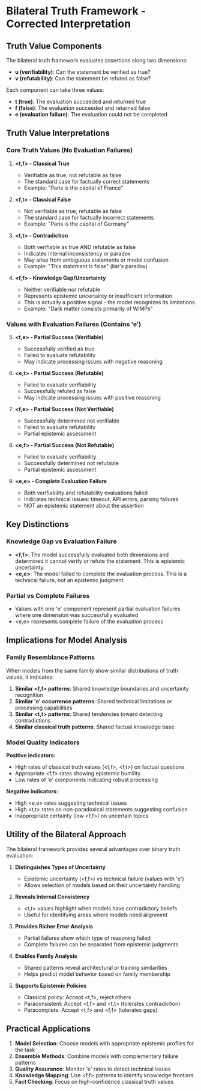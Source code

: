 # Bilateral Truth Framework - Corrected Interpretation

## Truth Value Components

The bilateral truth framework evaluates assertions along two dimensions:
- **u (verifiability)**: Can the statement be verified as true?
- **v (refutability)**: Can the statement be refuted as false?

Each component can take three values:
- **t (true)**: The evaluation succeeded and returned true
- **f (false)**: The evaluation succeeded and returned false  
- **e (evaluation failure)**: The evaluation could not be completed

## Truth Value Interpretations

### Core Truth Values (No Evaluation Failures)

1. **<t,f> - Classical True**
   - Verifiable as true, not refutable as false
   - The standard case for factually correct statements
   - Example: "Paris is the capital of France"

2. **<f,t> - Classical False**
   - Not verifiable as true, refutable as false
   - The standard case for factually incorrect statements
   - Example: "Paris is the capital of Germany"

3. **<t,t> - Contradiction**
   - Both verifiable as true AND refutable as false
   - Indicates internal inconsistency or paradox
   - May arise from ambiguous statements or model confusion
   - Example: "This statement is false" (liar's paradox)

4. **<f,f> - Knowledge Gap/Uncertainty**
   - Neither verifiable nor refutable
   - Represents epistemic uncertainty or insufficient information
   - This is actually a positive signal - the model recognizes its limitations
   - Example: "Dark matter consists primarily of WIMPs"

### Values with Evaluation Failures (Contains 'e')

5. **<t,e> - Partial Success (Verifiable)**
   - Successfully verified as true
   - Failed to evaluate refutability
   - May indicate processing issues with negative reasoning

6. **<e,t> - Partial Success (Refutable)**
   - Failed to evaluate verifiability
   - Successfully refuted as false
   - May indicate processing issues with positive reasoning

7. **<f,e> - Partial Success (Not Verifiable)**
   - Successfully determined not verifiable
   - Failed to evaluate refutability
   - Partial epistemic assessment

8. **<e,f> - Partial Success (Not Refutable)**
   - Failed to evaluate verifiability
   - Successfully determined not refutable
   - Partial epistemic assessment

9. **<e,e> - Complete Evaluation Failure**
   - Both verifiability and refutability evaluations failed
   - Indicates technical issues: timeout, API errors, parsing failures
   - NOT an epistemic statement about the assertion

## Key Distinctions

### Knowledge Gap vs Evaluation Failure
- **<f,f>**: The model successfully evaluated both dimensions and determined it cannot verify or refute the statement. This is epistemic uncertainty.
- **<e,e>**: The model failed to complete the evaluation process. This is a technical failure, not an epistemic judgment.

### Partial vs Complete Failures
- Values with one 'e' component represent partial evaluation failures where one dimension was successfully evaluated
- <e,e> represents complete failure of the evaluation process

## Implications for Model Analysis

### Family Resemblance Patterns
When models from the same family show similar distributions of truth values, it indicates:

1. **Similar <f,f> patterns**: Shared knowledge boundaries and uncertainty recognition
2. **Similar 'e' occurrence patterns**: Shared technical limitations or processing capabilities  
3. **Similar <t,t> patterns**: Shared tendencies toward detecting contradictions
4. **Similar classical truth patterns**: Shared factual knowledge base

### Model Quality Indicators

**Positive indicators:**
- High rates of classical truth values (<t,f>, <f,t>) on factual questions
- Appropriate <f,f> rates showing epistemic humility
- Low rates of 'e' components indicating robust processing

**Negative indicators:**
- High <e,e> rates suggesting technical issues
- High <t,t> rates on non-paradoxical statements suggesting confusion
- Inappropriate certainty (low <f,f>) on uncertain topics

## Utility of the Bilateral Approach

The bilateral framework provides several advantages over binary truth evaluation:

1. **Distinguishes Types of Uncertainty**
   - Epistemic uncertainty (<f,f>) vs technical failure (values with 'e')
   - Allows selection of models based on their uncertainty handling

2. **Reveals Internal Consistency**
   - <t,t> values highlight when models have contradictory beliefs
   - Useful for identifying areas where models need alignment

3. **Provides Richer Error Analysis**
   - Partial failures show which type of reasoning failed
   - Complete failures can be separated from epistemic judgments

4. **Enables Family Analysis**
   - Shared patterns reveal architectural or training similarities
   - Helps predict model behavior based on family membership

5. **Supports Epistemic Policies**
   - Classical policy: Accept <t,f>, reject others
   - Paraconsistent: Accept <t,f> and <t,t> (tolerates contradiction)
   - Paracomplete: Accept <t,f> and <f,f> (tolerates gaps)

## Practical Applications

1. **Model Selection**: Choose models with appropriate epistemic profiles for the task
2. **Ensemble Methods**: Combine models with complementary failure patterns
3. **Quality Assurance**: Monitor 'e' rates to detect technical issues
4. **Knowledge Mapping**: Use <f,f> patterns to identify knowledge frontiers
5. **Fact Checking**: Focus on high-confidence classical truth values